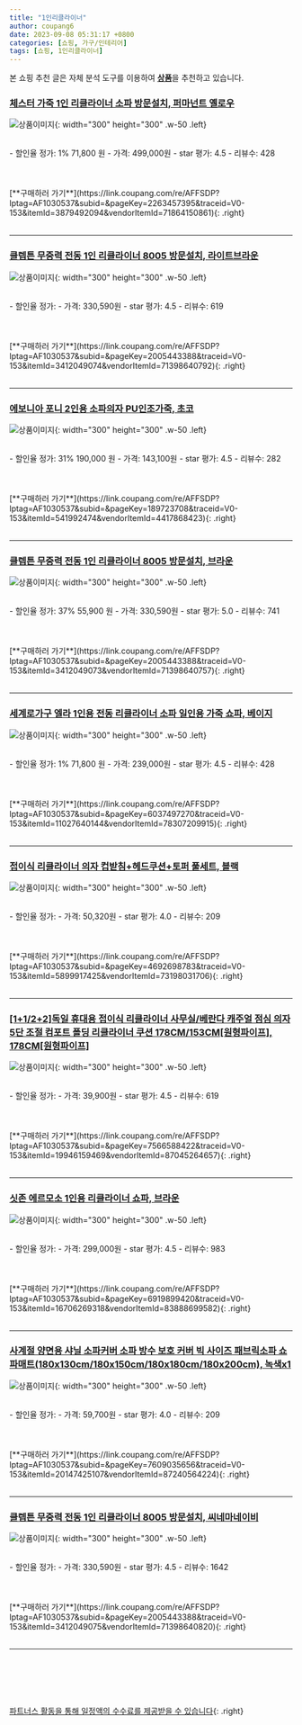 ```yaml
---
title: "1인리클라이너"
author: coupang6
date: 2023-09-08 05:31:17 +0800
categories: [쇼핑, 가구/인테리어]
tags: [쇼핑, 1인리클라이너]
---
```


본 쇼핑 추천 글은 자체 분석 도구를 이용하여 [**상품**](https://link.coupang.com/a/bao1ui)을 추천하고 있습니다.

### [체스터 가죽 1인 리클라이너 소파 방문설치, 퍼마넌트 옐로우](https://link.coupang.com/re/AFFSDP?lptag=AF1030537&subid=&pageKey=2263457395&traceid=V0-153&itemId=3879492094&vendorItemId=71864150861)

![상품이미지](https://thumbnail6.coupangcdn.com/thumbnails/remote/230x230ex/image/retail/images/2020/10/19/15/3/19ffad84-7303-4e12-a09e-4d809875de3b.jpg){: width="300" height="300" .w-50 .left}


<br>
- 할인율 정가: 1%  71,800   원
- 가격: 499,000원
- star 평가: 4.5
- 리뷰수: 428
<br>
<br>
<br>
<br>
[**구매하러 가기**](https://link.coupang.com/re/AFFSDP?lptag=AF1030537&subid=&pageKey=2263457395&traceid=V0-153&itemId=3879492094&vendorItemId=71864150861){: .right}
<br>
<br>

---

### [클렙튼 무중력 전동 1인 리클라이너 8005 방문설치, 라이트브라운](https://link.coupang.com/re/AFFSDP?lptag=AF1030537&subid=&pageKey=2005443388&traceid=V0-153&itemId=3412049074&vendorItemId=71398640792)

![상품이미지](https://thumbnail7.coupangcdn.com/thumbnails/remote/230x230ex/image/retail/images/2020/08/25/12/5/faac08e5-9ccd-40af-b217-358c7ddce592.jpg){: width="300" height="300" .w-50 .left}


<br>
- 할인율 정가: 
- 가격: 330,590원
- star 평가: 4.5
- 리뷰수: 619
<br>
<br>
<br>
<br>
[**구매하러 가기**](https://link.coupang.com/re/AFFSDP?lptag=AF1030537&subid=&pageKey=2005443388&traceid=V0-153&itemId=3412049074&vendorItemId=71398640792){: .right}
<br>
<br>

---

### [에보니아 포니 2인용 소파의자 PU인조가죽, 초코](https://link.coupang.com/re/AFFSDP?lptag=AF1030537&subid=&pageKey=189723708&traceid=V0-153&itemId=541992474&vendorItemId=4417868423)

![상품이미지](https://thumbnail9.coupangcdn.com/thumbnails/remote/230x230ex/image/retail/images/179795662773409-7aa1457f-360a-4ec3-aecc-5ec0a0195865.jpg){: width="300" height="300" .w-50 .left}


<br>
- 할인율 정가: 31%  190,000   원
- 가격: 143,100원
- star 평가: 4.5
- 리뷰수: 282
<br>
<br>
<br>
<br>
[**구매하러 가기**](https://link.coupang.com/re/AFFSDP?lptag=AF1030537&subid=&pageKey=189723708&traceid=V0-153&itemId=541992474&vendorItemId=4417868423){: .right}
<br>
<br>

---

### [클렙튼 무중력 전동 1인 리클라이너 8005 방문설치, 브라운](https://link.coupang.com/re/AFFSDP?lptag=AF1030537&subid=&pageKey=2005443388&traceid=V0-153&itemId=3412049073&vendorItemId=71398640757)

![상품이미지](https://thumbnail10.coupangcdn.com/thumbnails/remote/230x230ex/image/retail/images/2020/08/25/12/8/b26a588c-1696-4043-b0bb-85a1ffc28f48.jpg){: width="300" height="300" .w-50 .left}


<br>
- 할인율 정가: 37%  55,900   원
- 가격: 330,590원
- star 평가: 5.0
- 리뷰수: 741
<br>
<br>
<br>
<br>
[**구매하러 가기**](https://link.coupang.com/re/AFFSDP?lptag=AF1030537&subid=&pageKey=2005443388&traceid=V0-153&itemId=3412049073&vendorItemId=71398640757){: .right}
<br>
<br>

---

### [세계로가구 엘라 1인용 전동 리클라이너 소파 일인용 가죽 쇼파, 베이지](https://link.coupang.com/re/AFFSDP?lptag=AF1030537&subid=&pageKey=6037497270&traceid=V0-153&itemId=11027640144&vendorItemId=78307209915)

![상품이미지](https://thumbnail6.coupangcdn.com/thumbnails/remote/230x230ex/image/vendor_inventory/4c65/f8eb234711e743b99a209b0e6fe91f5a104e52cb8b84aa869df31e2015b4.jpg){: width="300" height="300" .w-50 .left}


<br>
- 할인율 정가: 1%  71,800   원
- 가격: 239,000원
- star 평가: 4.5
- 리뷰수: 428
<br>
<br>
<br>
<br>
[**구매하러 가기**](https://link.coupang.com/re/AFFSDP?lptag=AF1030537&subid=&pageKey=6037497270&traceid=V0-153&itemId=11027640144&vendorItemId=78307209915){: .right}
<br>
<br>

---

### [접이식 리클라이너 의자 컵받침+헤드쿠션+토퍼 풀세트, 블랙](https://link.coupang.com/re/AFFSDP?lptag=AF1030537&subid=&pageKey=4692698783&traceid=V0-153&itemId=5899917425&vendorItemId=73198031706)

![상품이미지](https://thumbnail10.coupangcdn.com/thumbnails/remote/230x230ex/image/retail/images/9003682781196029-c47f5188-e4d7-47ab-b4fa-e66c2fc39298.jpg){: width="300" height="300" .w-50 .left}


<br>
- 할인율 정가: 
- 가격: 50,320원
- star 평가: 4.0
- 리뷰수: 209
<br>
<br>
<br>
<br>
[**구매하러 가기**](https://link.coupang.com/re/AFFSDP?lptag=AF1030537&subid=&pageKey=4692698783&traceid=V0-153&itemId=5899917425&vendorItemId=73198031706){: .right}
<br>
<br>

---

### [[1+1/2+2]독일 휴대용 접이식 리클라이너 사무실/베란다 캐주얼 점심 의자 5단 조절 컴포트 폴딩 리클라이너 쿠션 178CM/153CM[원형파이프], 178CM[원형파이프]](https://link.coupang.com/re/AFFSDP?lptag=AF1030537&subid=&pageKey=7566588422&traceid=V0-153&itemId=19946159469&vendorItemId=87045264657)

![상품이미지](https://thumbnail7.coupangcdn.com/thumbnails/remote/230x230ex/image/vendor_inventory/2693/83cf17e0e182f08a0090a0bfd4554e6e7b644a7599f67e49a324353157ab.jpg){: width="300" height="300" .w-50 .left}


<br>
- 할인율 정가: 
- 가격: 39,900원
- star 평가: 4.5
- 리뷰수: 619
<br>
<br>
<br>
<br>
[**구매하러 가기**](https://link.coupang.com/re/AFFSDP?lptag=AF1030537&subid=&pageKey=7566588422&traceid=V0-153&itemId=19946159469&vendorItemId=87045264657){: .right}
<br>
<br>

---

### [싯존 에르모소 1인용 리클라이너 쇼파, 브라운](https://link.coupang.com/re/AFFSDP?lptag=AF1030537&subid=&pageKey=6919899420&traceid=V0-153&itemId=16706269318&vendorItemId=83888699582)

![상품이미지](https://thumbnail9.coupangcdn.com/thumbnails/remote/230x230ex/image/vendor_inventory/06e1/bea6809d21e332fc1fc5e1856178028e0633564090fadd90adc00026da46.jpg){: width="300" height="300" .w-50 .left}


<br>
- 할인율 정가: 
- 가격: 299,000원
- star 평가: 4.5
- 리뷰수: 983
<br>
<br>
<br>
<br>
[**구매하러 가기**](https://link.coupang.com/re/AFFSDP?lptag=AF1030537&subid=&pageKey=6919899420&traceid=V0-153&itemId=16706269318&vendorItemId=83888699582){: .right}
<br>
<br>

---

### [사계절 양면용 샤닐 소파커버 소파 방수 보호 커버 빅 사이즈 패브릭소파 쇼파매트(180x130cm/180x150cm/180x180cm/180x200cm), 녹색x1](https://link.coupang.com/re/AFFSDP?lptag=AF1030537&subid=&pageKey=7609035656&traceid=V0-153&itemId=20147425107&vendorItemId=87240564224)

![상품이미지](https://thumbnail8.coupangcdn.com/thumbnails/remote/230x230ex/image/vendor_inventory/0e0e/452bf0ebcf2758f082474d79683d26acc65c6d894b2c6a6a508486309c0c.jpg){: width="300" height="300" .w-50 .left}


<br>
- 할인율 정가: 
- 가격: 59,700원
- star 평가: 4.0
- 리뷰수: 209
<br>
<br>
<br>
<br>
[**구매하러 가기**](https://link.coupang.com/re/AFFSDP?lptag=AF1030537&subid=&pageKey=7609035656&traceid=V0-153&itemId=20147425107&vendorItemId=87240564224){: .right}
<br>
<br>

---

### [클렙튼 무중력 전동 1인 리클라이너 8005 방문설치, 씨네마네이비](https://link.coupang.com/re/AFFSDP?lptag=AF1030537&subid=&pageKey=2005443388&traceid=V0-153&itemId=3412049075&vendorItemId=71398640820)

![상품이미지](https://thumbnail7.coupangcdn.com/thumbnails/remote/230x230ex/image/retail/images/2020/08/25/12/4/3d39cfe3-00d0-414e-b5f0-ea7858a61a51.jpg){: width="300" height="300" .w-50 .left}


<br>
- 할인율 정가: 
- 가격: 330,590원
- star 평가: 4.5
- 리뷰수: 1642
<br>
<br>
<br>
<br>
[**구매하러 가기**](https://link.coupang.com/re/AFFSDP?lptag=AF1030537&subid=&pageKey=2005443388&traceid=V0-153&itemId=3412049075&vendorItemId=71398640820){: .right}
<br>
<br>

---
<br><br><br><br><br> [파트너스 활동을 통해 일정액의 수수료를 제공받을 수 있습니다](https://link.coupang.com/a/bao1ui){: .right}